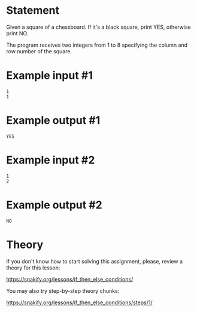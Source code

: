 # Statement

Given a square of a chessboard. If it's a black square, print YES, otherwise print NO.


The program receives two integers from 1 to 8 specifying the column and row number of the square.

 

# Example input #1

```
1
1
```

# Example output #1

```
YES
```

# Example input #2

```
1
2
```

# Example output #2

```
NO
```

# Theory

If you don't know how to start solving this assignment, please, review a theory for this lesson:

https://snakify.org/lessons/if_then_else_conditions/  

You may also try step-by-step theory chunks:

https://snakify.org/lessons/if_then_else_conditions/steps/1/